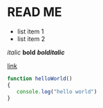 # READ ME
 
 * list item 1
 * list item 2

 *italic* **bold** ***bolditalic***

 [link](https://youtu.be/wDgQdr8ZkTw)


 ```javascript
 function helloWorld()
 {
    console.log("hello world")
 }
 ```
